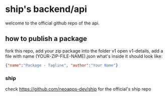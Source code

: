 # ship's backend/api
welcome to the official github repo of the api.

## how to publish a package
fork this repo, add your zip package into the folder v1
open v1-details, add a file with name (YOUR-ZIP-FILE-NAME).json
what's inside it should look like:
```json
{"name":"Package - Tagline", "author":"Your Name"}
```

### ship
check https://github.com/neoapps-dev/ship for the official's ship repo
